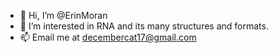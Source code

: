 - 👋 Hi, I’m @ErinMoran
- 👀 I’m interested in RNA and its many structures and formats. 
- 📫 Email me at decembercat17@gmail.com

<!---
ErinMoran/ErinMoran is a ✨ special ✨ repository because its `README.md` (this file) appears on your GitHub profile.
You can click the Preview link to take a look at your changes.
--->
